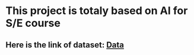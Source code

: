 # This project is totaly based on AI for S/E course
## Here is the link of dataset: [Data](https://drive.google.com/file/d/1KbZB6o6Z4fkaFDPcDdRKQLDyEJhFvCjZ/view?usp=sharing)
